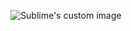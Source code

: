 <p align="center">
  <img src="https://readme-typing-svg.demolab.com?font=Fira+Code&pause=1000&color=F74231&center=true&vCenter=true&width=440&height=45&lines=Outsource+.Net+Developer;3%2B+years+of+coding+experience;Always+learning+new+things" alt="Sublime's custom image"/>
</p>
